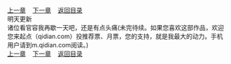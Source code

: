 
[上一章](https://github.com/xiaominghe2014/spider_book/blob/master/book/知北游/第405章.md)&nbsp;&nbsp;&nbsp;&nbsp;[下一章](https://github.com/xiaominghe2014/spider_book/blob/master/book/知北游/第407章.md)&nbsp;&nbsp;&nbsp;&nbsp;[返回目录](https://github.com/xiaominghe2014/spider_book/blob/master/book/知北游/README.md)
<br /> 明天更新<br />
    诸位看官容我再歇一天吧，还是有点头痛(未完待续。如果您喜欢这部作品，欢迎您来起点（qidian.com）投推荐票、月票，您的支持，就是我最大的动力。手机用户请到m.qidian.com阅读。)
  <br />
[上一章](https://github.com/xiaominghe2014/spider_book/blob/master/book/知北游/第405章.md)&nbsp;&nbsp;&nbsp;&nbsp;[下一章](https://github.com/xiaominghe2014/spider_book/blob/master/book/知北游/第407章.md)&nbsp;&nbsp;&nbsp;&nbsp;[返回目录](https://github.com/xiaominghe2014/spider_book/blob/master/book/知北游/README.md)
